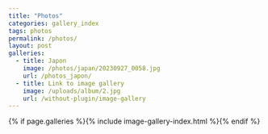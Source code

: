 ```yaml
---
title: "Photos"
categories: gallery_index
tags: photos
permalink: /photos/
layout: post
galleries:
  - title: Japon
    image: /photos/japan/20230927_0058.jpg
    url: /photos_japon/
  - title: Link to image gallery
    image: /uploads/album/2.jpg
    url: /without-plugin/image-gallery
---
```


{% if page.galleries %}{% include image-gallery-index.html %}{% endif %}
